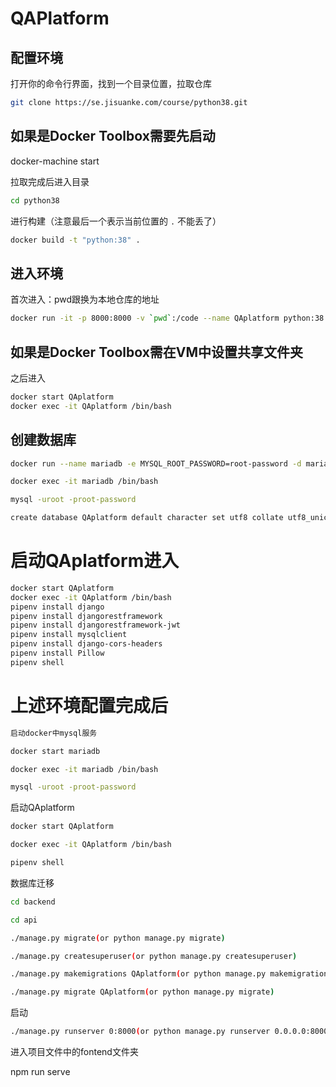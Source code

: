 # QAPlatform

## 配置环境

打开你的命令行界面，找到一个目录位置，拉取仓库

```bash
git clone https://se.jisuanke.com/course/python38.git
```

## 如果是Docker Toolbox需要先启动

docker-machine start

拉取完成后进入目录

```bash
cd python38
```

进行构建（注意最后一个表示当前位置的 `.` 不能丢了）

```bash
docker build -t "python:38" .
```

## 进入环境

首次进入：pwd跟换为本地仓库的地址

```bash
docker run -it -p 8000:8000 -v `pwd`:/code --name QAplatform python:38
```

## 如果是Docker Toolbox需在VM中设置共享文件夹

之后进入

```bash
docker start QAplatform
docker exec -it QAplatform /bin/bash
```

## 创建数据库

```bash
docker run --name mariadb -e MYSQL_ROOT_PASSWORD=root-password -d mariadb

docker exec -it mariadb /bin/bash

mysql -uroot -proot-password

create database QAplatform default character set utf8 collate utf8_unicode_ci;
```

# 启动QAplatform进入
```bash
docker start QAplatform
docker exec -it QAplatform /bin/bash
pipenv install django
pipenv install djangorestframework
pipenv install djangorestframework-jwt
pipenv install mysqlclient
pipenv install django-cors-headers
pipenv install Pillow
pipenv shell
```
# 上述环境配置完成后
```bash
启动docker中mysql服务

docker start mariadb

docker exec -it mariadb /bin/bash

mysql -uroot -proot-password
```
启动QAplatform
```bash
docker start QAplatform

docker exec -it QAplatform /bin/bash

pipenv shell

```
数据库迁移
```bash
cd backend

cd api

./manage.py migrate(or python manage.py migrate)

./manage.py createsuperuser(or python manage.py createsuperuser)

./manage.py makemigrations QAplatform(or python manage.py makemigrations)

./manage.py migrate QAplatform(or python manage.py migrate)
```
启动
```bash
./manage.py runserver 0:8000(or python manage.py runserver 0.0.0.0:8000)
```
进入项目文件中的fontend文件夹
 
npm run serve







